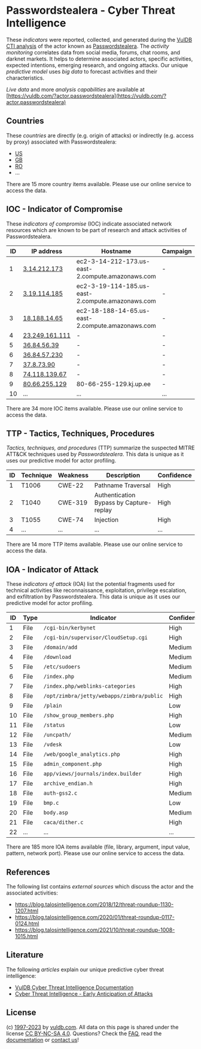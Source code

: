# Passwordstealera - Cyber Threat Intelligence

These _indicators_ were reported, collected, and generated during the [VulDB CTI analysis](https://vuldb.com/?kb.cti) of the actor known as [Passwordstealera](https://vuldb.com/?actor.passwordstealera). The _activity monitoring_ correlates data from social media, forums, chat rooms, and darknet markets. It helps to determine associated actors, specific activities, expected intentions, emerging research, and ongoing attacks. Our unique _predictive model_ uses _big data_ to forecast activities and their characteristics.

_Live data_ and more _analysis capabilities_ are available at [https://vuldb.com/?actor.passwordstealera](https://vuldb.com/?actor.passwordstealera)

## Countries

These _countries_ are directly (e.g. origin of attacks) or indirectly (e.g. access by proxy) associated with Passwordstealera:

* [US](https://vuldb.com/?country.us)
* [GB](https://vuldb.com/?country.gb)
* [RO](https://vuldb.com/?country.ro)
* ...

There are 15 more country items available. Please use our online service to access the data.

## IOC - Indicator of Compromise

These _indicators of compromise_ (IOC) indicate associated network resources which are known to be part of research and attack activities of Passwordstealera.

ID | IP address | Hostname | Campaign | Confidence
-- | ---------- | -------- | -------- | ----------
1 | [3.14.212.173](https://vuldb.com/?ip.3.14.212.173) | ec2-3-14-212-173.us-east-2.compute.amazonaws.com | - | Medium
2 | [3.19.114.185](https://vuldb.com/?ip.3.19.114.185) | ec2-3-19-114-185.us-east-2.compute.amazonaws.com | - | Medium
3 | [18.188.14.65](https://vuldb.com/?ip.18.188.14.65) | ec2-18-188-14-65.us-east-2.compute.amazonaws.com | - | Medium
4 | [23.249.161.111](https://vuldb.com/?ip.23.249.161.111) | - | - | High
5 | [36.84.56.39](https://vuldb.com/?ip.36.84.56.39) | - | - | High
6 | [36.84.57.230](https://vuldb.com/?ip.36.84.57.230) | - | - | High
7 | [37.8.73.90](https://vuldb.com/?ip.37.8.73.90) | - | - | High
8 | [74.118.139.67](https://vuldb.com/?ip.74.118.139.67) | - | - | High
9 | [80.66.255.129](https://vuldb.com/?ip.80.66.255.129) | 80-66-255-129.kj.up.ee | - | High
10 | ... | ... | ... | ...

There are 34 more IOC items available. Please use our online service to access the data.

## TTP - Tactics, Techniques, Procedures

_Tactics, techniques, and procedures_ (TTP) summarize the suspected MITRE ATT&CK techniques used by _Passwordstealera_. This data is unique as it uses our predictive model for actor profiling.

ID | Technique | Weakness | Description | Confidence
-- | --------- | -------- | ----------- | ----------
1 | T1006 | CWE-22 | Pathname Traversal | High
2 | T1040 | CWE-319 | Authentication Bypass by Capture-replay | High
3 | T1055 | CWE-74 | Injection | High
4 | ... | ... | ... | ...

There are 14 more TTP items available. Please use our online service to access the data.

## IOA - Indicator of Attack

These _indicators of attack_ (IOA) list the potential fragments used for technical activities like reconnaissance, exploitation, privilege escalation, and exfiltration by Passwordstealera. This data is unique as it uses our predictive model for actor profiling.

ID | Type | Indicator | Confidence
-- | ---- | --------- | ----------
1 | File | `/cgi-bin/kerbynet` | High
2 | File | `/cgi-bin/supervisor/CloudSetup.cgi` | High
3 | File | `/domain/add` | Medium
4 | File | `/download` | Medium
5 | File | `/etc/sudoers` | Medium
6 | File | `/index.php` | Medium
7 | File | `/index.php/weblinks-categories` | High
8 | File | `/opt/zimbra/jetty/webapps/zimbra/public` | High
9 | File | `/plain` | Low
10 | File | `/show_group_members.php` | High
11 | File | `/status` | Low
12 | File | `/uncpath/` | Medium
13 | File | `/vdesk` | Low
14 | File | `/web/google_analytics.php` | High
15 | File | `admin_component.php` | High
16 | File | `app/views/journals/index.builder` | High
17 | File | `archive_endian.h` | High
18 | File | `auth-gss2.c` | Medium
19 | File | `bmp.c` | Low
20 | File | `body.asp` | Medium
21 | File | `caca/dither.c` | High
22 | ... | ... | ...

There are 185 more IOA items available (file, library, argument, input value, pattern, network port). Please use our online service to access the data.

## References

The following list contains _external sources_ which discuss the actor and the associated activities:

* https://blog.talosintelligence.com/2018/12/threat-roundup-1130-1207.html
* https://blog.talosintelligence.com/2020/01/threat-roundup-0117-0124.html
* https://blog.talosintelligence.com/2021/10/threat-roundup-1008-1015.html

## Literature

The following _articles_ explain our unique predictive cyber threat intelligence:

* [VulDB Cyber Threat Intelligence Documentation](https://vuldb.com/?kb.cti)
* [Cyber Threat Intelligence - Early Anticipation of Attacks](https://www.scip.ch/en/?labs.20201022)

## License

(c) [1997-2023](https://vuldb.com/?kb.changelog) by [vuldb.com](https://vuldb.com/?kb.about). All data on this page is shared under the license [CC BY-NC-SA 4.0](https://creativecommons.org/licenses/by-nc-sa/4.0/). Questions? Check the [FAQ](https://vuldb.com/?kb.faq), read the [documentation](https://vuldb.com/?kb) or [contact us](https://vuldb.com/?contact)!
